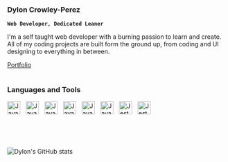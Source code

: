 ### Dylon Crowley-Perez

**`Web Developer, Dedicated Leaner`**

I'm a self taught web developer with a burning passion to learn and create. All of my coding projects are built form the ground up, from coding and UI designing to everything in between.

<a href="https://dyloncrowley.netlify.app/" target="_blank">Portfolio</a>

#

### Languages and Tools

<img align="left" alt="Javascript" width="30px" style="padding-right:10px;" src="https://cdn.jsdelivr.net/gh/devicons/devicon/icons/html5/html5-original.svg"/>
<img align="left" alt="Javascript" width="30px" style="padding-right:10px;" src="https://cdn.jsdelivr.net/gh/devicons/devicon/icons/css3/css3-original.svg"/>
<img align="left" alt="Javascript" width="30px" style="padding-right:10px;" src="https://cdn.jsdelivr.net/gh/devicons/devicon/icons/javascript/javascript-original.svg"/>
<img align="left" alt="Javascript" width="30px" style="padding-right:10px;" src="https://cdn.jsdelivr.net/gh/devicons/devicon/icons/react/react-original.svg" />
<img align="left" alt="Javascript" width="30px" style="padding-right:10px;" src="https://cdn.jsdelivr.net/gh/devicons/devicon/icons/linux/linux-original.svg"/>
<img align="left" alt="Javascript" width="30px" style="padding-right:10px;" src="https://cdn.jsdelivr.net/gh/devicons/devicon/icons/webpack/webpack-original.svg"/>
<img align="left" alt="Jest" width="30px" style="padding-right:10px;" src="https://cdn.jsdelivr.net/gh/devicons/devicon/icons/jest/jest-plain.svg" />
<img align="left" alt="Jest" width="30px" style="padding-right:10px;" src="https://raw.githubusercontent.com/vitejs/vite/1e487e06ce8601c3010e8c07fa7264e266f8db21/docs/public/logo.svg" />

<br></br>

#

<br></br>
![Dylon's GitHub stats](https://github-readme-stats.vercel.app/api?username=dmychel&show_icons=true&theme=blue-green)
<!--
**dmychel/dmychel** is a ✨ _special_ ✨ repository because its `README.md` (this file) appears on your GitHub profile.

Here are some ideas to get you started:

- 🔭 I’m currently working on ...
- 🌱 I’m currently learning ...
- 👯 I’m looking to collaborate on ...
- 🤔 I’m looking for help with ...
- 💬 Ask me about ...
- 📫 How to reach me: ...
- 😄 Pronouns: ...
- ⚡ Fun fact: ...
-->
